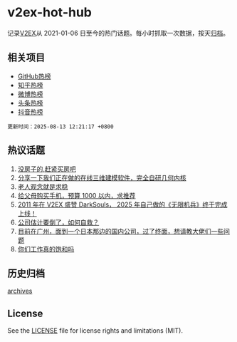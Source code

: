 # v2ex-hot-hub

 记录[V2EX](https://www.v2ex.com/)从 2021-01-06 日至今的热门话题。每小时抓取一次数据，按天[归档](archives)。
 
 ## 相关项目

- [GitHub热榜](https://github.com/snaildev/github-hot-hub)
- [知乎热榜](https://github.com/snaildev/zhihu-hot-hub)
- [微博热榜](https://github.com/snaildev/weibo-hot-hub)
- [头条热榜](https://github.com/snaildev/toutiao-hot-hub)
- [抖音热榜](https://github.com/snaildev/douyin-hot-hub)


 `更新时间：2025-08-13 12:21:17 +0800`

## 热议话题

1. [没房子的,赶紧买房吧](https://www.v2ex.com/t/1151988)
1. [分享一下我们正在做的在线三维建模软件，完全自研几何内核](https://www.v2ex.com/t/1151832)
1. [老人观念就是求稳](https://www.v2ex.com/t/1151998)
1. [给父母购买手机，预算 1000 以内，求推荐](https://www.v2ex.com/t/1151821)
1. [2011 年在 V2EX 盛赞 DarkSouls， 2025 年自己做的《无限机兵》终于完成上线！](https://www.v2ex.com/t/1151961)
1. [公司估计要倒了，如何自救？](https://www.v2ex.com/t/1151844)
1. [目前在广州，面到一个日本那边的国内公司，过了终面，想请教大佬们一些问题](https://www.v2ex.com/t/1151917)
1. [你们工作真的饱和吗](https://www.v2ex.com/t/1151986)

## 历史归档

[archives](archives)

## License

See the [LICENSE](LICENSE) file for license rights and limitations (MIT).

